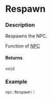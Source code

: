 # Respawn

### Description

Respawns the NPC.

Function of [NPC](/classes/NPC/)

#### Returns

`void`

### Example

```lua
npc:Respawn()
```
